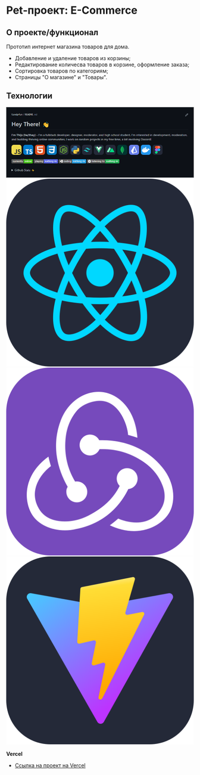 # Pet-проект: E-Commerce

## О проекте/функционал

Прототип интернет магазина товаров для дома.

- Добавление и удаление товаров из корзины;
- Редактирование количесва товаров в корзине, оформление заказа;
- Сортировка товаров по категориям;
- Страницы "О магазине" и "Товары".

## Технологии

![TypeScript](https://github.com/tandpfun/skill-icons/raw/main/.github/example-dark.png#gh-dark-mode-only)
![ReactJS](https://github.com/tandpfun/skill-icons/raw/main/icons/React-Dark.svg)
![Redux](https://github.com/tandpfun/skill-icons/raw/main/icons/Redux.svg)
![Vite](https://github.com/tandpfun/skill-icons/raw/main/icons/Vite-Dark.svg)

**Vercel**

- [Ссылка на проект на Vercel](https://i-store-pearl.vercel.app/)
